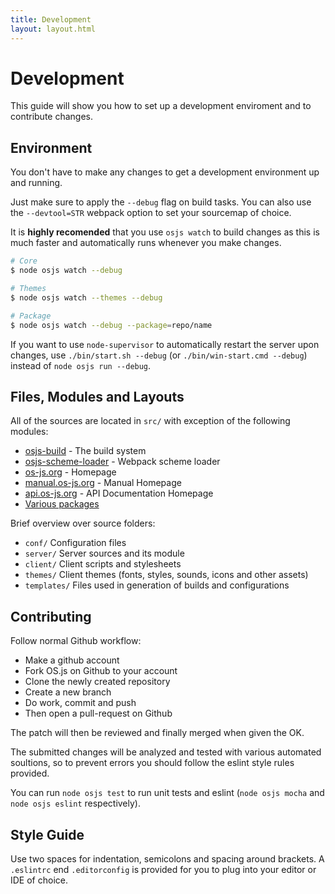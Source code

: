 ```yaml
---
title: Development
layout: layout.html
---
```


# Development

This guide will show you how to set up a development enviroment and to contribute changes.

## Environment

You don't have to make any changes to get a development environment up and running.

Just make sure to apply the `--debug` flag on build tasks. You can also use the `--devtool=STR` webpack option to set your sourcemap of choice.

It is **highly recomended** that you use `osjs watch` to build changes as this is much faster and automatically runs whenever you make changes.

```bash
# Core
$ node osjs watch --debug

# Themes
$ node osjs watch --themes --debug

# Package
$ node osjs watch --debug --package=repo/name
```

If you want to use `node-supervisor` to automatically restart the server upon changes, use `./bin/start.sh --debug` (or `./bin/win-start.cmd --debug`) instead of `node osjs run --debug`.

## Files, Modules and Layouts

All of the sources are located in `src/` with exception of the following modules:

* [osjs-build](https://github.com/os-js/osjs-build) - The build system
* [osjs-scheme-loader](https://github.com/os-js/osjs-scheme-loader) - Webpack scheme loader
* [os-js.org](https://github.com/os-js/os-js.org) - Homepage
* [manual.os-js.org](https://github.com/os-js/manual.os-js.org) - Manual Homepage
* [api.os-js.org](https://github.com/os-js/api.os-js.org) - API Documentation Homepage
* [Various packages](https://github.com/os-js)

Brief overview over source folders:

* `conf/` Configuration files
* `server/` Server sources and its module
* `client/` Client scripts and stylesheets
* `themes/` Client themes (fonts, styles, sounds, icons and other assets)
* `templates/` Files used in generation of builds and configurations

## Contributing

Follow normal Github workflow:

- Make a github account
- Fork OS.js on Github to your account
- Clone the newly created repository
- Create a new branch
- Do work, commit and push
- Then open a pull-request on Github

The patch will then be reviewed and finally merged when given the OK.

The submitted changes will be analyzed and tested with various automated soultions, so to prevent errors you should follow the eslint style rules provided.

You can run `node osjs test` to run unit tests and eslint (`node osjs mocha` and `node osjs eslint` respectively).

## Style Guide

Use two spaces for indentation, semicolons and spacing around brackets. A `.eslintrc` end `.editorconfig` is provided for you to plug into your editor or IDE of choice.
